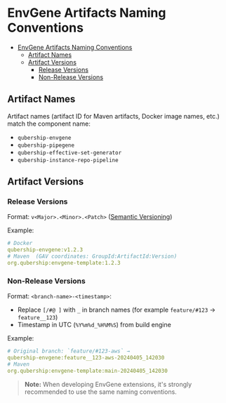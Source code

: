 # EnvGene Artifacts Naming Conventions

- [EnvGene Artifacts Naming Conventions](#envgene-artifacts-naming-conventions)
  - [Artifact Names](#artifact-names)
  - [Artifact Versions](#artifact-versions)
    - [Release Versions](#release-versions)
    - [Non-Release Versions](#non-release-versions)

## Artifact Names

Artifact names (artifact ID for Maven artifacts, Docker image names, etc.) match the component name:

- `qubership-envgene`
- `qubership-pipegene`
- `qubership-effective-set-generator`
- `qubership-instance-repo-pipeline`

## Artifact Versions

### Release Versions

Format: `v<Major>.<Minor>.<Patch>` ([Semantic Versioning](https://semver.org/))

Example:

```yaml
# Docker
qubership-envgene:v1.2.3
# Maven  (GAV coordinates: GroupId:ArtifactId:Version)
org.qubership:envgene-template:1.2.3
```

### Non-Release Versions

Format: `<branch-name>-<timestamp>`:

- Replace `[/#@ ]` with `_` in branch names (for example `feature/#123` → `feature__123`)
- Timestamp in UTC (`%Y%m%d_%H%M%S`) from build engine

Example:

```yaml
# Original branch: `feature/#123-aws` →
qubership-envgene:feature__123-aws-20240405_142030
# Maven
org.qubership:envgene-template:main-20240405_142030
```

> **Note:**
> When developing EnvGene extensions, it's strongly recommended to use the same naming conventions.
